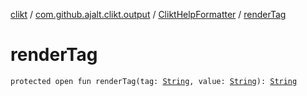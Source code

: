 [clikt](../../index.md) / [com.github.ajalt.clikt.output](../index.md) / [CliktHelpFormatter](index.md) / [renderTag](./render-tag.md)

# renderTag

`protected open fun renderTag(tag: `[`String`](https://kotlinlang.org/api/latest/jvm/stdlib/kotlin/-string/index.html)`, value: `[`String`](https://kotlinlang.org/api/latest/jvm/stdlib/kotlin/-string/index.html)`): `[`String`](https://kotlinlang.org/api/latest/jvm/stdlib/kotlin/-string/index.html)